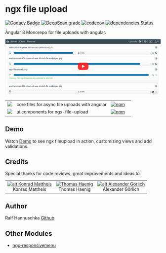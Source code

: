 # ngx file upload

[![Codacy Badge](https://api.codacy.com/project/badge/Grade/dc2f1a553c31471a95184d397bf72eb3)](https://www.codacy.com/app/r-hannuschka/ngx-fileupload?utm_source=github.com&amp;utm_medium=referral&amp;utm_content=r-hannuschka/ngx-fileupload&amp;utm_campaign=Badge_Grade)
[![DeepScan grade](https://deepscan.io/api/teams/6017/projects/7879/branches/86957/badge/grade.svg)](https://deepscan.io/dashboard#view=project&tid=6017&pid=7879&bid=86957)
[![codecov](https://codecov.io/gh/r-hannuschka/ngx-fileupload/branch/master/graph/badge.svg)](https://codecov.io/gh/r-hannuschka/ngx-fileupload)
[![dependencies Status](https://david-dm.org/r-hannuschka/ngx-fileupload/status.svg?path=src)](https://david-dm.org/r-hannuschka/ngx-fileupload?path=src)

Angular 8 Monorepo for file uploads with angular.

[![ngx file upload demo on youtube](./docs/ngx-fileupload.png)](http://www.youtube.com/watch?v=KpHKw0AEOqg)

|   |   |   |   |
|---|---|---|---|
| [![](https://github.com/r-hannuschka/ngx-fileupload/workflows/ngx-file-upload/core/badge.svg?branch=development)](https://hallo.com) | core files for async file uploads with angular | [![npm](https://img.shields.io/npm/v/@ngx-file-upload/core.svg?maxAge=2592000?style=plastic)](https://www.npmjs.com/package/@r-hannuschka/ngx-fileupload) |
| [![](https://github.com/r-hannuschka/ngx-fileupload/workflows/ngx-file-upload/ui/badge.svg?branch=development)](https://hallo.core.com) | ui components for ngx-file-upload | [![npm](https://img.shields.io/npm/v/@ngx-file-upload/ui.svg?maxAge=2592000?style=plastic)](https://www.npmjs.com/package/@r-hannuschka/ngx-fileupload) |


## Demo

Watch [Demo](https://r-hannuschka.github.io/ngx-fileupload/#/) to see ngx fileupload in action, customizing views and add validations.

## Credits

<!--
All icon fonts was created with [IconMoon App](https://icomoon.io/app/#/select)
-->

Special thanks for code reviews, great improvements and ideas to

||||  
|:-:|:-:|:-:|
|[![alt Konrad Mattheis](https://avatars2.githubusercontent.com/u/1100969?s=60&v=4)](https://github.com/konne)<br />Konrad Mattheis| [<img src="https://avatars3.githubusercontent.com/u/17725886?s=60&v=4" width=60 alt="Thomas Haenig" />](https://github.com/thomashaenig)<br />Thomas Haenig| [![alt Alexander Görlich](https://avatars0.githubusercontent.com/u/13659581?s=60&v=4)](https://github.com/AlexanderGoerlich)  <br />Alexander Görlich|

## Author

Ralf Hannuschka [Github](https://github.com/r-hannuschka)

## Other Modules

- [ngx-responsivemenu](https://github.com/r-hannuschka/ngx-responsivemenu)
